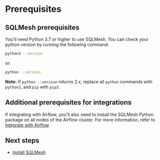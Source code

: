 # Prerequisites
## SQLMesh prerequisites

You'll need Python 3.7 or higher to use SQLMesh. You can check your python version by running the following command:
```bash
python3 --version
```

or:

```bash
python --version
```

**Note:** If `python --version` returns 2.x, replace all `python` commands with `python3`, and `pip` with `pip3`.

## Additional prerequisites for integrations

If integrating with Airflow, you'll also need to install the SQLMesh Python package on all nodes of the Airflow cluster. For more information, refer to [Integrate with Airflow](./guides/scheduling.md#integrating-with-airflow).

## Next steps
* [Install SQLMesh](installation.md)

